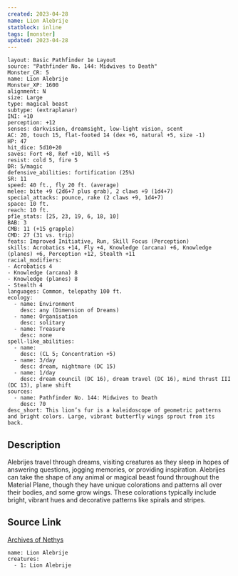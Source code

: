 ```yaml
---
created: 2023-04-28
name: Lion Alebrije
statblock: inline
tags: [monster]
updated: 2023-04-28
---
```

```statblock
layout: Basic Pathfinder 1e Layout
source: "Pathfinder No. 144: Midwives to Death"
Monster_CR: 5
name: Lion Alebrije
Monster_XP: 1600
alignment: N
size: Large
type: magical beast
subtype: (extraplanar)
INI: +10
perception: +12
senses: darkvision, dreamsight, low-light vision, scent
AC: 20, touch 15, flat-footed 14 (dex +6, natural +5, size -1)
HP: 47
hit_dice: 5d10+20
saves: Fort +8, Ref +10, Will +5
resist: cold 5, fire 5
DR: 5/magic
defensive_abilities: fortification (25%)
SR: 11
speed: 40 ft., fly 20 ft. (average)
melee: bite +9 (2d6+7 plus grab), 2 claws +9 (1d4+7)
special_attacks: pounce, rake (2 claws +9, 1d4+7)
space: 10 ft.
reach: 10 ft.
pf1e_stats: [25, 23, 19, 6, 18, 10]
BAB: 3
CMB: 11 (+15 grapple)
CMD: 27 (31 vs. trip)
feats: Improved Initiative, Run, Skill Focus (Perception)
skills: Acrobatics +14, Fly +4, Knowledge (arcana) +6, Knowledge (planes) +6, Perception +12, Stealth +11
racial_modifiers:
- Acrobatics 4
- Knowledge (arcana) 8
- Knowledge (planes) 8
- Stealth 4
languages: Common, telepathy 100 ft.
ecology:
  - name: Environment
    desc: any (Dimension of Dreams)
  - name: Organisation
    desc: solitary
  - name: Treasure
    desc: none
spell-like_abilities:
  - name:
    desc: (CL 5; Concentration +5)
  - name: 3/day
    desc: dream, nightmare (DC 15)
  - name: 1/day
    desc: dream council (DC 16), dream travel (DC 16), mind thrust III (DC 13), plane shift
sources:
  - name: Pathfinder No. 144: Midwives to Death
    desc: 70
desc_short: This lion’s fur is a kaleidoscope of geometric patterns and bright colors. Large, vibrant butterfly wings sprout from its back.
```
## Description
Alebrijes travel through dreams, visiting creatures as they sleep in hopes of answering questions, jogging memories, or providing inspiration. Alebrijes can take the shape of any animal or magical beast found throughout the Material Plane, though they have unique colorations and patterns all over their bodies, and some grow wings. These colorations typically include bright, vibrant hues and decorative patterns like spirals and stripes.
## Source Link
[Archives of Nethys](https://aonprd.com/MonsterDisplay.aspx?ItemName=Lion%20Alebrije)
```encounter-table
name: Lion Alebrije
creatures:
  - 1: Lion Alebrije
```
